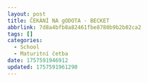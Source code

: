 ```yaml
---
layout: post
title: ČEKÁNÍ NA gODOTA - BECKET
abbrlink: 7d8a4bfb8a82461fbe8780b9b2b02ca2
tags: []
categories:
  - School
  - Maturitní četba
date: 1757591946912
updated: 1757591961290
---
```

